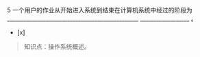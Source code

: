 5
一个用户的作业从开始进入系统到结束在计算机系统中经过的阶段为________________________________________________
__________________ 。
- [x]  

> 知识点：操作系统概述。
